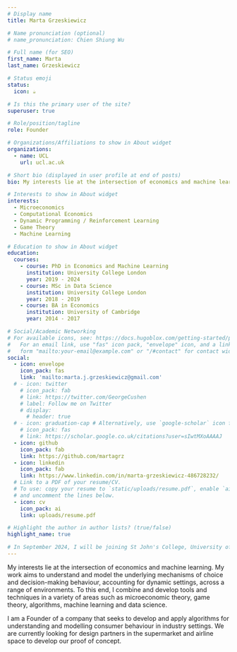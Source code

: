 ```yaml
---
# Display name
title: Marta Grzeskiewicz

# Name pronunciation (optional)
# name_pronunciation: Chien Shiung Wu

# Full name (for SEO)
first_name: Marta
last_name: Grzeskiewicz

# Status emoji
status:
  icon: ☕️

# Is this the primary user of the site?
superuser: true

# Role/position/tagline
role: Founder

# Organizations/Affiliations to show in About widget
organizations:
  - name: UCL
    url: ucl.ac.uk

# Short bio (displayed in user profile at end of posts)
bio: My interests lie at the intersection of economics and machine learning. My work aims to understand and model the underlying mechanisms of choice and decision-making behaviour, accounting for dynamic settings, across a range of environments. 

# Interests to show in About widget
interests:
  - Microeconomics
  - Computational Economics
  - Dynamic Programming / Reinforcement Learning
  - Game Theory
  - Machine Learning

# Education to show in About widget
education:
  courses:
    - course: PhD in Economics and Machine Learning
      institution: University College London
      year: 2019 - 2024
    - course: MSc in Data Science
      institution: University College London
      year: 2018 - 2019
    - course: BA in Economics
      institution: University of Cambridge
      year: 2014 - 2017

# Social/Academic Networking
# For available icons, see: https://docs.hugoblox.com/getting-started/page-builder/#icons
#   For an email link, use "fas" icon pack, "envelope" icon, and a link in the
#   form "mailto:your-email@example.com" or "/#contact" for contact widget.
social:
  - icon: envelope
    icon_pack: fas
    link: 'mailto:marta.j.grzeskiewicz@gmail.com'
  # - icon: twitter
    # icon_pack: fab
    # link: https://twitter.com/GeorgeCushen
    # label: Follow me on Twitter
    # display:
      # header: true
  # - icon: graduation-cap # Alternatively, use `google-scholar` icon from `ai` icon pack
    # icon_pack: fas
    # link: https://scholar.google.co.uk/citations?user=sIwtMXoAAAAJ
  - icon: github
    icon_pack: fab
    link: https://github.com/martagrz
  - icon: linkedin
    icon_pack: fab
    link: https://www.linkedin.com/in/marta-grzeskiewicz-486728232/
  # Link to a PDF of your resume/CV.
  # To use: copy your resume to `static/uploads/resume.pdf`, enable `ai` icons in `params.yaml`,
  # and uncomment the lines below.
  - icon: cv
    icon_pack: ai
    link: uploads/resume.pdf

# Highlight the author in author lists? (true/false)
highlight_name: true

# In September 2024, I will be joining St John's College, University of Cambridge, as a College Associate Lecturer and Fellow in Economics.
---
```


My interests lie at the intersection of economics and machine learning. My work aims to understand and model the underlying mechanisms of choice and decision-making behaviour, accounting for dynamic settings, across a range of environments. To this end, I combine and develop tools and techniques in a variety of areas such as microeconomic theory, game theory, algorithms, machine learning and data science.

I am a Founder of a company that seeks to develop and apply algorithms for understanding and modelling consumer behaviour in industry settings. We are currently looking for design partners in the supermarket and airline space to develop our proof of concept. 

 



